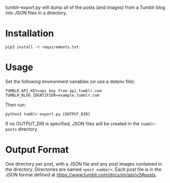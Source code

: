 tumblr-export.py will dump all of the posts (and images) from a Tumblr blog into JSON files in a directory.

# Installation
```
pip3 install -r requirements.txt
```

# Usage
Set the following environment variables (or use a dotenv file):
```
TUMBLR_API_KEY=api key from api.tumblr.com
TUMBLR_BLOG_IDENTIFIER=example.tumblr.com
```
Then run:
```shell
python3 tumblr-export.py [OUTPUT_DIR]
```

If no OUTPUT_DIR is specified, JSON files will be created in the ```tumblr-posts``` directory.

# Output Format
One directory per post, with a JSON file and any post images contained in the directory. Directories are named ```<post number>```. Each post file is in the JSON format defined at https://www.tumblr.com/docs/en/api/v2#posts.
